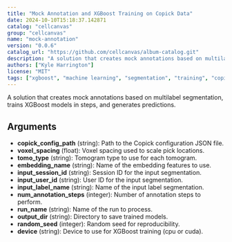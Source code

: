 ```yaml
---
title: "Mock Annotation and XGBoost Training on Copick Data"
date: 2024-10-10T15:18:37.142871
catalog: "cellcanvas"
group: "cellcanvas"
name: "mock-annotation"
version: "0.0.6"
catalog_url: "https://github.com/cellcanvas/album-catalog.git"
description: "A solution that creates mock annotations based on multilabel segmentation, trains XGBoost models in steps, and generates predictions."
authors: ["Kyle Harrington"]
license: "MIT"
tags: ["xgboost", "machine learning", "segmentation", "training", "copick", "mock annotation"]
---
```


A solution that creates mock annotations based on multilabel segmentation, trains XGBoost models in steps, and generates predictions.

## Arguments

- **copick_config_path** (string): Path to the Copick configuration JSON file.
- **voxel_spacing** (float): Voxel spacing used to scale pick locations.
- **tomo_type** (string): Tomogram type to use for each tomogram.
- **embedding_name** (string): Name of the embedding features to use.
- **input_session_id** (string): Session ID for the input segmentation.
- **input_user_id** (string): User ID for the input segmentation.
- **input_label_name** (string): Name of the input label segmentation.
- **num_annotation_steps** (integer): Number of annotation steps to perform.
- **run_name** (string): Name of the run to process.
- **output_dir** (string): Directory to save trained models.
- **random_seed** (integer): Random seed for reproducibility.
- **device** (string): Device to use for XGBoost training (cpu or cuda).

